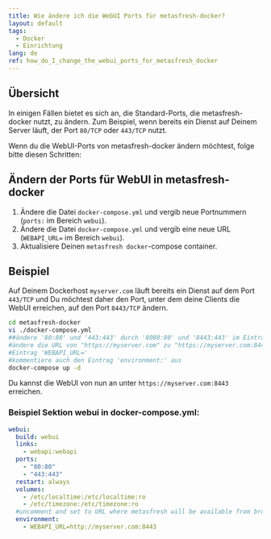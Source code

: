 ```yaml
---
title: Wie ändere ich die WebUI Ports für metasfresh-docker?
layout: default
tags:  
  - Docker
  - Einrichtung
lang: de
ref: how_do_I_change_the_webui_ports_for_metasfresh_docker
---
```


## Übersicht
In einigen Fällen bietet es sich an, die Standard-Ports, die metasfresh-docker nutzt, zu ändern. Zum Beispiel, wenn bereits ein Dienst auf Deinem Server läuft, der Port `80/TCP` oder `443/TCP` nutzt.

Wenn du die WebUI-Ports von metasfresh-docker ändern möchtest, folge bitte diesen Schritten:

## Ändern der Ports für WebUI in metasfresh-docker
1. Ändere die Datei `docker-compose.yml` und vergib neue Portnummern (`ports:` im Bereich `webui`).
1. Ändere die Datei `docker-compose.yml` und vergib eine neue URL (`WEBAPI_URL=` im Bereich `webui`).
1. Aktualisiere Deinen `metasfresh docker`-compose container.

## Beispiel

Auf Deinem Dockerhost `myserver.com` läuft bereits ein Dienst auf dem Port `443/TCP` und Du möchtest daher den Port, unter dem deine Clients die WebUI erreichen, auf den Port `8443/TCP` ändern.


```bash
cd metasfresh-docker
vi ./docker-compose.yml
##ändere '80:80' und '443:443' durch '8080:80' und '8443:443' im Eintrag 'ports:'
#ändere die URL von "https://myserver.com" zu "https://myserver.com:8443" im
#Eintrag 'WEBAPI_URL='
#kommentiere auch den Eintrag 'environment:' aus
docker-compose up -d
```

Du kannst die WebUI von nun an unter `https://myserver.com:8443` erreichen.

### Beispiel Sektion webui in docker-compose.yml:
```yml
webui:
  build: webui
  links:
    - webapi:webapi
  ports:
    - "80:80"
    - "443:443"
  restart: always
  volumes:
    - /etc/localtime:/etc/localtime:ro
    - /etc/timezone:/etc/timezone:ro
  #uncomment and set to URL where metasfresh will be available from browsers
  environment:
    - WEBAPI_URL=http://myserver.com:8443
```
